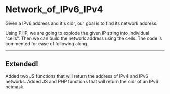 # Network_of_IPv6_IPv4
Given a IPv6 address and it's cidr, our goal is to find its network address.

Using PHP, we are going to explode the given IP string into individual "cells". Then we can build the network address using the cells. The code is commented for ease of following along.

___
## Extended!

Added two JS functions that will return the address of IPv4 and IPv6 networks.
Added JS and PHP functions that will return the cidr of an IPv6 netmask.
